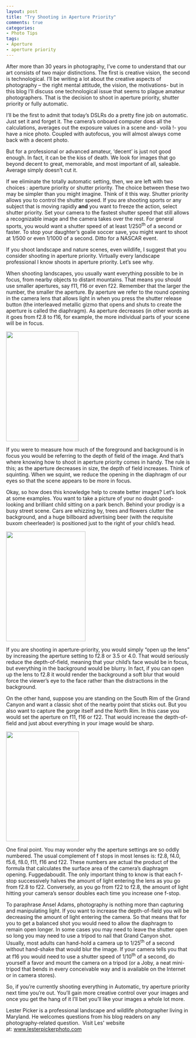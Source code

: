 ```yaml
---
layout: post
title: "Try Shooting in Aperture Priority"
comments: true
categories:
- Photo Tips
tags:
- Aperture
- aperture priority
---
```

After more than 30 years in photography, I’ve come to understand that our art consists of two major distinctions. The first is creative vision, the second is technological. I’ll be writing a lot about the creative aspects of photography – the right mental attitude, the vision, the motivations- but in this blog I’ll discuss one technological issue that seems to plague amateur photographers. That is the decision to shoot in aperture priority, shutter priority or fully automatic.

I’ll be the first to admit that today’s DSLRs do a pretty fine job on automatic. Just set it and forget it. The camera’s onboard computer does all the calculations, averages out the exposure values in a scene and- voilà !- you have a nice photo. Coupled with autofocus, you will almost always come back with a decent photo.

But for a professional or advanced amateur, ‘decent’ is just not good enough. In fact, it can be the kiss of death. We look for images that go beyond decent to great, memorable, and most important of all, saleable. Average simply doesn’t cut it.

If we eliminate the totally automatic setting, then, we are left with two choices : aperture priority or shutter priority. The choice between these two may be simpler than you might imagine. Think of it this way. Shutter priority allows you to control the shutter speed. If you are shooting sports or any subject that is moving rapidly <strong>and</strong> you want to freeze the action, select shutter priority. Set your camera to the fastest shutter speed that still allows a recognizable image and the camera takes over the rest. For general sports, you would want a shutter speed of at least 1/250<sup>th</sup> of a second or faster. To stop your daughter’s goalie soccer save, you might want to shoot at 1/500 or even 1/1000 of a second. Ditto for a NASCAR event.

If you shoot landscape and nature scenes, even wildlife, I suggest that you consider shooting in aperture priority. Virtually every landscape professional I know shoots in aperture priority. Let’s see why.

When shooting landscapes, you usually want everything possible to be in focus, from nearby objects to distant mountains. That means you should use smaller apertures, say f11, f16 or even f22. Remember that the larger the number, the smaller the aperture. By aperture we refer to the round opening in the camera lens that allows light in when you press the shutter release button (the interleaved metallic gizmo that opens and shuts to create the aperture is called the diaphragm). As aperture decreases (in other words as it goes from f2.8 to f16, for example, the more individual parts of your scene will be in focus.

<a href="http://blog.lesterpickerphoto.com/wp-content/uploads/2010/01/picker-moo-image-42-of-51.jpg"><img class="size-medium wp-image-109" title="Moraine Lake" src="http://blog.lesterpickerphoto.com/wp-content/uploads/2010/01/picker-moo-image-42-of-51.jpg?w=198" alt="" width="198" height="300" /></a>

If you were to measure how much of the foreground and background is in focus you would be referring to the depth of field of the image. And that’s where knowing how to shoot in aperture priority comes in handy. The rule is this; as the aperture decreases in size, the depth of field increases. Think of squinting. When we squint, we reduce the opening in the diaphragm of our eyes so that the scene appears to be more in focus.

Okay, so how does this knowledge help to create better images? Let’s look at some examples. You want to take a picture of your no doubt good-looking and brilliant child sitting on a park bench. Behind your prodigy is a busy street scene. Cars are whizzing by, trees and flowers clutter the background, and a huge billboard advertising beer (with the requisite buxom cheerleader) is positioned just to the right of your child’s head.

<a href="http://blog.lesterpickerphoto.com/wp-content/uploads/2010/01/picker-moo-image-2-of-511.jpg"><img class="size-medium wp-image-113" title="PICKER-Moo image 2 of 51" src="http://blog.lesterpickerphoto.com/wp-content/uploads/2010/01/picker-moo-image-2-of-511.jpg?w=217" alt="" width="217" height="300" /></a>

If you are shooting in aperture-priority, you would simply “open up the lens” by increasing the aperture setting to f2.8 or 3.5 or 4.0. That would seriously reduce the depth-of-field, meaning that your child’s face would be in focus, but everything in the background would be blurry. In fact, if you can open up the lens to f2.8 it would render the background a soft blur that would force the viewer’s eye to the face rather than the distractions in the background.

On the other hand, suppose you are standing on the South Rim of the Grand Canyon and want a classic shot of the nearby point that sticks out. But you also want to capture the gorge itself and the North Rim. In this case you would set the aperture on f11, f16 or f22. That would increase the depth-of-field and just about everything in your image would be sharp.

<a href="http://blog.lesterpickerphoto.com/wp-content/uploads/2010/01/picker-moo-image-22-of-51.jpg"><img class="size-medium wp-image-111" title="Survival" src="http://blog.lesterpickerphoto.com/wp-content/uploads/2010/01/picker-moo-image-22-of-51.jpg?w=199" alt="" width="199" height="300" /></a>

One final point. You may wonder why the aperture settings are so oddly numbered. The usual complement of f stops in most lenses is: f2.8, f4.0, f5.6, f8.0, f11, f16 and f22. These numbers are actual the product of the formula that calculates the surface area of the camera’s diaphragm opening. Fuggedaboudit. The only important thing to know is that each f-stop successively halves the amount of light entering the lens as you go from f2.8 to f22. Conversely, as you go from f22 to f2.8, the amount of light hitting your camera’s sensor doubles each time you increase one f-stop.

To paraphrase Ansel Adams, photography is nothing more than capturing and manipulating light. If you want to increase the depth-of-field you will be decreasing the amount of light entering the camera. So that means that for you to get a balanced shot you would need to allow the diaphragm to remain open longer. In some cases you may need to leave the shutter open so long you may need to use a tripod to nail that Grand Canyon shot. Usually, most adults can hand-hold a camera up to 1/25<sup>th</sup> of a second without hand-shake that would blur the image. If your camera tells you that at f16 you would need to use a shutter speed of 1/10<sup>th</sup> of a second, do yourself a favor and mount the camera on a tripod (or a Joby, a neat mini-tripod that bends in every conceivable way and is available on the Internet or in camera stores).

So, if you’re currently shooting everything in Automatic, try aperture priority next time you’re out. You’ll gain more creative control over your images and once you get the hang of it I’ll bet you’ll like your images a whole lot more.

Lester Picker is a professional landscape and wildlife photographer living in Maryland. He welcomes questions from his blog readers on any photography-related question.  Visit Les' website at: <a href="http://www.lesterpickerphoto.com">www.lesterpickerphoto.com</a>
<div><em>
</em></div>